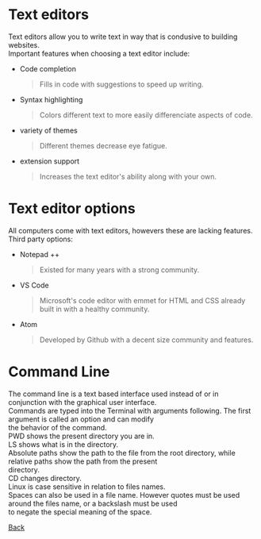 # Text editors  

Text editors allow you to write text in way that is condusive to building websites.  
Important features when choosing a text editor include:
* Code completion  
  > Fills in code with suggestions to speed up writing.
* Syntax highlighting  
  > Colors different text to more easily differenciate aspects of code.
* variety of themes  
  > Different themes decrease eye fatigue.
* extension support  
  > Increases the text editor's ability along with your own.  

# Text editor options  
All computers come with text editors, howevers these are lacking features.  
Third party options:  
* Notepad ++  
  > Existed for many years with a strong community.  
* VS Code  
  > Microsoft's code editor with emmet for HTML and CSS already built in with a healthy community.  
* Atom  
  > Developed by Github with a decent size community and features.  

# Command Line  
The command line is a text based interface used instead of or in conjunction with the graphical user interface.  
Commands are typed into the Terminal with arguments following. The first argument is called an option and can modify  
the behavior of the command.  
PWD shows the present directory you are in.  
LS shows what is in the directory.  
Absolute paths show the path to the file from the root directory, while relative paths show the path from the present  
directory.  
CD changes directory.  
Linux is case sensitive in relation to files names.  
Spaces can also be used in a file name. However quotes must be used around the files name, or a backslash must be used  
to negate the special meaning of the space.  

[Back](README.md)
